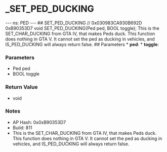 # _SET_PED_DUCKING

--- ns: PED --- ## SET_PED_DUCKING  // 0x030983CA930B692D 0xB90353D7 void SET_PED_DUCKING(Ped ped, BOOL toggle);  This is the SET_CHAR_DUCKING from GTA IV, that makes Peds duck. This function does nothing in GTA V. It cannot set the ped as ducking in vehicles, and IS_PED_DUCKING will always return false.  ## Parameters * **ped**: * **toggle**:

### Parameters
* Ped ped
* BOOL toggle

### Return Value
* void

### Notes
* AP Hash: 0x0xB90353D7
* Build: 811
* This is the SET_CHAR_DUCKING from GTA IV, that makes Peds duck. This function does nothing in GTA V. It cannot set the ped as ducking in vehicles, and IS_PED_DUCKING will always return false.

